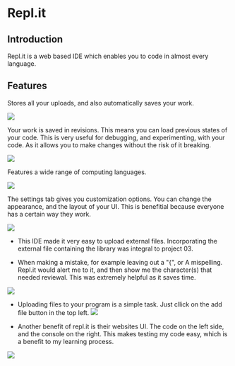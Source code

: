 # Repl.it
## Introduction
Repl.it is a web based IDE which enables you to code in almost every language. 
## Features
Stores all your uploads, and also automatically saves your work.

![](https://i.imgur.com/RAtT3cY.png)

Your work is saved in revisions. This means you can load previous states of your code. This is very useful for debugging, and experimenting, with your code. As it allows you to make changes without the risk of it breaking.

![](https://i.imgur.com/0ZPs4Pa.png)

Features a wide range of computing languages.

![](https://i.imgur.com/dcVI0dw.png)

The settings tab gives you customization options. You can change the appearance, and the layout of your UI. This is benefitial because everyone has a certain way they work.    

![](https://i.imgur.com/6KhyulE.png)

- This IDE made it very easy to upload external files. Incorporating the external file containing the library was integral to project 03. 

- When making a mistake, for example leaving out a "{", or A mispelling. Repl.it would alert me to it, and then show me the character(s) that needed reviewal. This was extremely helpful as it saves time.

![](https://i.imgur.com/X1kLU2Y.png)

- Uploading files to your program is a simple task. Just cllick on the add file button in the top left.
![](https://i.imgur.com/jxDHvPd.png)

- Another benefit of repl.it is their websites UI. The code on the left side, and the console on the right. This makes testing my code easy, which is a benefit to my learning process.

![](https://i.imgur.com/WTw8IxO.png)



